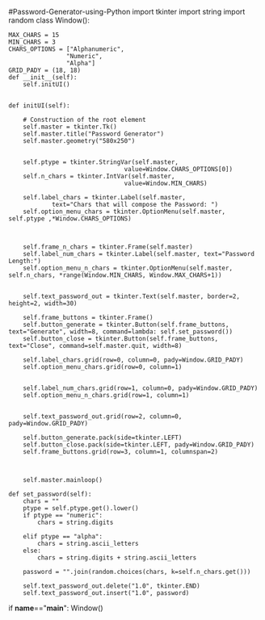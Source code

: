#Password-Generator-using-Python
import tkinter
import string
import random
class Window():

    MAX_CHARS = 15
    MIN_CHARS = 3
    CHARS_OPTIONS = ["Alphanumeric", 
                    "Numeric", 
                    "Alpha"]
    GRID_PADY = (18, 18)
    def __init__(self):
        self.initUI()
        
    
    def initUI(self):

        # Construction of the root element
        self.master = tkinter.Tk()
        self.master.title("Password Generator")
        self.master.geometry("580x250")
        
        
        self.ptype = tkinter.StringVar(self.master, 
                                    value=Window.CHARS_OPTIONS[0])
        self.n_chars = tkinter.IntVar(self.master, 
                                    value=Window.MIN_CHARS)
        
        self.label_chars = tkinter.Label(self.master, 
                text="Chars that will compose the Password: ")
        self.option_menu_chars = tkinter.OptionMenu(self.master, self.ptype ,*Window.CHARS_OPTIONS)
        
        

        self.frame_n_chars = tkinter.Frame(self.master) 
        self.label_num_chars = tkinter.Label(self.master, text="Password Length:")
        self.option_menu_n_chars = tkinter.OptionMenu(self.master, self.n_chars, *range(Window.MIN_CHARS, Window.MAX_CHARS+1))
        

        self.text_password_out = tkinter.Text(self.master, border=2, height=2, width=30)
        
        self.frame_buttons = tkinter.Frame()
        self.button_generate = tkinter.Button(self.frame_buttons, text="Generate", width=8, command=lambda: self.set_password())
        self.button_close = tkinter.Button(self.frame_buttons, text="Close", command=self.master.quit, width=8)

        self.label_chars.grid(row=0, column=0, pady=Window.GRID_PADY)
        self.option_menu_chars.grid(row=0, column=1)
        
        
        self.label_num_chars.grid(row=1, column=0, pady=Window.GRID_PADY)
        self.option_menu_n_chars.grid(row=1, column=1)
        

        self.text_password_out.grid(row=2, column=0, pady=Window.GRID_PADY)
        
        self.button_generate.pack(side=tkinter.LEFT)
        self.button_close.pack(side=tkinter.LEFT, pady=Window.GRID_PADY)
        self.frame_buttons.grid(row=3, column=1, columnspan=2)

        
               
        self.master.mainloop()

    def set_password(self):
        chars = ""
        ptype = self.ptype.get().lower()
        if ptype == "numeric":
            chars = string.digits

        elif ptype == "alpha":
            chars = string.ascii_letters
        else:
            chars = string.digits + string.ascii_letters   

        password = "".join(random.choices(chars, k=self.n_chars.get()))
        
        self.text_password_out.delete("1.0", tkinter.END)
        self.text_password_out.insert("1.0", password)

if __name__=="__main__":
    Window()
